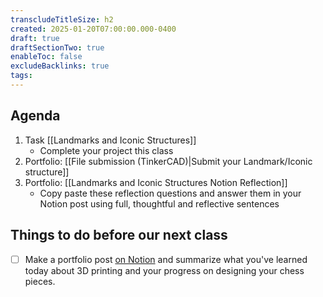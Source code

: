 ```yaml
---
transcludeTitleSize: h2
created: 2025-01-20T07:00:00.000-0400
draft: true
draftSectionTwo: true
enableToc: false
excludeBacklinks: true
tags:
---
```

## Agenda
1. Task [[Landmarks and Iconic Structures]]
	- Complete your project this class
1. Portfolio: [[File submission (TinkerCAD)|Submit your Landmark/Iconic structure]]
2. Portfolio: [[Landmarks and Iconic Structures Notion Reflection]]
	- Copy paste these reflection questions and answer them in your Notion post using full, thoughtful and reflective sentences

## Things to do before our next class

- [ ] Make a portfolio post [on Notion](https://notion.so) and summarize what you've learned today about 3D printing and your progress on designing your chess pieces.